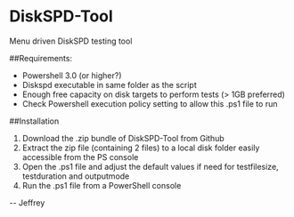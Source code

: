# DiskSPD-Tool
Menu driven DiskSPD testing tool

##Requirements:
* Powershell 3.0 (or higher?)
* Diskspd executable in same folder as the script
* Enough free capacity on disk targets to perform tests (> 1GB preferred)
* Check Powershell execution policy setting to allow this .ps1 file to run

##Installation
1. Download the .zip bundle of DiskSPD-Tool from Github
2. Extract the zip file (containing 2 files) to a local disk folder easily accessible from the PS console
3. Open the .ps1 file and adjust the default values if need for testfilesize, testduration and outputmode
4. Run the .ps1 file from a PowerShell console


-- Jeffrey 

